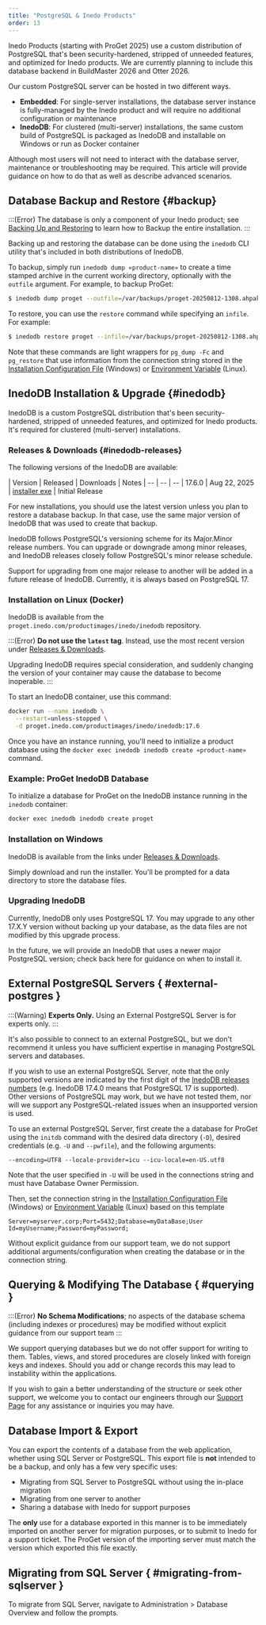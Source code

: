 ```yaml
---
title: "PostgreSQL & Inedo Products"
order: 13
---
```


<!--
:::(Internal)
Starting with ProGet 2025, we have embarked on our multi-year journey of [saying goodbye to SQL Server](https://blog.inedo.com/inedo/so-long-sql-server-thanks-for-all-the-fetch/). 
In its place, we will be switching to an embedded distribution of PostgreSQL with the option to use your own PostgreSQL Server. We also plan to support both databases for at least two major releases, to make the transition as painless as possible. There’s no rush to migrate immediately.
:::
-->

Inedo Products (starting with ProGet 2025) use a custom distribution of PostgreSQL that's been security-hardened, stripped of unneeded features, and optimized for Inedo products. We are currently planning to include this database backend in BuildMaster 2026 and Otter 2026.

Our custom PostgreSQL server can be hosted in two different ways.

* **Embedded**: For single-server installations, the database server instance is fully-managed by the Inedo product and will require no additional configuration or maintenance
* **InedoDB**: For clustered (multi-server) installations, the same custom build of PostgreSQL is packaged as InedoDB and installable on Windows or run as Docker container



Although most users will not need to interact with the database server, maintenance or troubleshooting may be required. This article will provide guidance on how to do that as well as describe advanced scenarios.

## Database Backup and Restore {#backup}

:::(Error)
The database is only a component of your Inedo product; see [Backing Up and Restoring](/docs/installation/backing-up-restoring) to learn how to Backup the entire installation.
:::


Backing up and restoring the database can be done using the `inedodb` CLI utility that's included in both distributions of InedoDB.

To backup, simply run `inedodb dump «product-name»` to create a time stamped archive in the current working directory, optionally with the `outfile` argument. For example, to backup ProGet:

```bash
$ inedodb dump proget --outfile=/var/backups/proget-20250812-1308.ahpak
```

To restore, you can use the `restore` command while specifying an `infile`. For example:

```bash
$ inedodb restore proget --infile=/var/backups/proget-20250812-1308.ahpak
```

Note that these commands are light wrappers for `pg_dump -Fc` and `pg_restore` that use information from the connection string stored in the [Installation Configuration File](/docs/installation/configuration-files) (Windows) or [Environment Variable](/docs/installation/linux/docker-guide#supported-environment-variables) (Linux).



## InedoDB Installation & Upgrade {#inedodb}

InedoDB is a custom PostgreSQL distribution that's been security-hardened, stripped of unneeded features, and optimized for Inedo products. It's required for clustered (multi-server) installations.


### Releases & Downloads {#inedodb-releases}

The following versions of the InedoDB are available:

| Version | Released | Downloads | Notes
| -- | -- | --
| 17.6.0 | Aug 22, 2025 | [installer exe](https://cdn.inedo.com/downloads/inedodb/InedoDBInstaller17.6.0.exe) | Initial Release

For new installations, you should use the latest version unless you plan to restore a database backup. In that case, use the same major version of InedoDB that was used to create that backup.

InedoDB follows PostgreSQL's versioning scheme for its Major.Minor release numbers. You can upgrade or downgrade among minor releases, and InedoDB releases closely follow PostgreSQL's minor release schedule.

Support for upgrading from one major release to another will be added in a future release of InedoDB. Currently, it is always based on PostgreSQL 17.


### Installation on Linux (Docker)

InedoDB is available from the `proget.inedo.com/productimages/inedo/inedodb` repository.

:::(Error)
**Do not use the `latest` tag**. Instead, use the most recent version under [Releases & Downloads](#inedodb-releases}).

Upgrading InedoDB requires special consideration, and suddenly changing the version of your container may cause the database to become inoperable.
:::

To start an InedoDB container, use this command:

```bash
docker run --name inedodb \
  --restart=unless-stopped \
  -d proget.inedo.com/productimages/inedo/inedodb:17.6
```

Once you have an instance running, you'll need to initialize a product database using the `docker exec inedodb inedodb create «product-name»` command.

### Example: ProGet InedoDB Database
To initialize a database for ProGet on the InedoDB instance running in the `inedodb` container:

```bash
docker exec inedodb inedodb create proget
```

### Installation on Windows

InedoDB is available from the links under [Releases & Downloads](#inedodb-releases}).

Simply download and run the installer. You'll be prompted for a data directory to store the database files.


### Upgrading InedoDB

Currently, InedoDB only uses PostgreSQL 17. You may upgrade to any other 17.X.Y version without backing up your database, as the data files are not modified by this upgrade process.

In the future, we will provide an InedoDB that uses a newer major PostgreSQL version; check back here for guidance on when to install it.


## External PostgreSQL Servers { #external-postgres }

:::(Warning)
**Experts Only.** Using an External PostgreSQL Server is for experts only.
:::

It's also possible to connect to an external PostgreSQL, but we don't recommend it unless you have sufficient expertise in managing PostgreSQL servers and databases.

If you wish to use an external PostgreSQL Server, note that the only supported versions are indicated by the first digit of the [InedoDB releases numbers](#inedodb-releases) (e.g. InedoDB 17.4.0 means that PostgreSQL 17 is supported). Other versions of PostgreSQL may work, but we have not tested them, nor will we support any PostgreSQL-related issues when an insupported version is used.

To use an external PostgreSQL Server, first create the a database for ProGet using the `initdb` command with the desired data directory (`-D`), desired credentials (e.g. `-U` and `--pwfile`), and the following arguments:
```
--encoding=UTF8 --locale-provider=icu --icu-locale=en-US.utf8
```

Note that the user specified in `-U` will be used in the connections string and must have Database Owner Permission. 

Then, set the connection string in the [Installation Configuration File](/docs/installation/configuration-files) (Windows) or [Environment Variable](/docs/installation/linux/docker-guide#supported-environment-variables) (Linux) based on this template

```
Server=myserver.corp;Port=5432;Database=myDataBase;User Id=myUsername;Password=myPassword;
```

Without explicit guidance from our support team, we do not support additional arguments/configuration when creating the database or in the connection string.

## Querying & Modifying The Database { #querying }

:::(Error)
**No Schema Modifications**; no aspects of the database schema (including indexes or procedures) may be modified without explicit guidance from our support team
:::

We support querying databases but we do not offer support for writing to them. Tables, views, and stored procedures are closely linked with foreign keys and indexes. Should you add or change records this may lead to instability within the applications.

If you wish to gain a better understanding of the structure or seek other support, we welcome you to contact our engineers through our [Support Page](https://inedo.com/support) for any assistance or inquiries you may have.


## Database Import & Export

You can export the contents of a database from the web application, whether using SQL Server or PostgreSQL. This export file is **not** intended to be a backup, and only has a few very specific uses:

 * Migrating from SQL Server to PostgreSQL without using the in-place migration
 * Migrating from one server to another
 * Sharing a database with Inedo for support purposes

The **only** use for a database exported in this manner is to be immediately imported on another server for migration purposes, or to submit to Inedo for a support ticket. The ProGet version of the importing server must match the version which exported this file exactly.


## Migrating from SQL Server { #migrating-from-sqlserver }

To migrate from SQL Server,  navigate to Administration > Database Overview and follow the prompts.